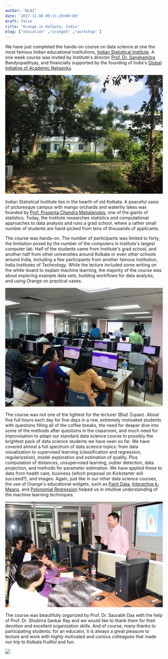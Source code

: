 ```yaml
---
author: "BLAZ"
date: '2017-11-08 09:11:29+00:00'
draft: false
title: "Orange in Kolkata, India"
blog: ["education" ,"orange3" ,"workshop" ]
---
```


We have just completed the hands-on course on data science at one the most famous Indian educational institutions, [Indian Statistical Institute](http://www.isical.ac.in). A one week course was invited by Institute's director [Prof. Dr. Sanghamitra ](http://www.isical.ac.in/~sanghami/)Bandyopadhyay, and financially supported by the founding of India's [Global Initiative of Academic Networks](http://www.gian.iitkgp.ac.in).

![](isi-house-mahalanobis.jpg)

Indian Statistical Institute lies in the hearth of old Kolkata. A peaceful oasis of picturesque campus with mango orchards and waterlily lakes was founded by [Prof. Prasanta Chandra Mahalanobis](https://en.wikipedia.org/wiki/Prasanta_Chandra_Mahalanobis), one of the giants of statistics. Today, the Institute researches statistics and computational approaches to data analysis and runs a grad school, where a rather small number of students are hand-picked from tens of thousands of applicants.

The course was hands-on. The number of participants was limited to forty, the limitation posed by the number of the computers in Institute's largest computer lab. Half of the students came from Institute's grad school, and another half from other universities around Kolkata or even other schools around India, including a few participants from another famous institution, India Institutes of Technology. While the lecture included some writing on the white-board to explain machine learning, the majority of the course was about exploring example data sets, building workflows for data analysis, and using Orange on practical cases.

![](isi-lecture-room.jpg)

The course was not one of the lightest for the lecturer (Blaž Zupan). About five full hours each day for five days in a row, extremely motivated students with questions filling all of the coffee breaks, the need for deeper dive into some of the methods after questions in the classroom, and much need for improvisation to adapt our standard data science course to possibly the brightest pack of data science students we have seen so far. We have covered almost a full spectrum of data science topics: from data visualization to supervised learning (classification and regression, regularization), model exploration and estimation of quality. Plus computation of distances, unsupervised learning, outlier detection, data projection, and methods for parameter estimation. We have applied these to data from health care, business (which proposal on Kickstarter will succeed?), and images. Again, just like in our other data science courses, the use of Orange's educational widgets, such as [Paint Data](/widget-catalog/data/paintdata/), [Interactive k-Means](/widget-catalog/educational/interactive-kmeans/), and [Polynomial Regression](/widget-catalog/educational/polynomial-regression/) helped us in intuitive understanding of the machine learning techniques.

![](isi-lecture.jpg)

The course was beautifully organized by Prof. Dr. Saurabh Das with the help of Prof. Dr. Shubhra Sankar Ray and we would like to thank them for their devotion and excellent organization skills. And of course, many thanks to participating students: for an educator, it is always a great pleasure to lecture and work with highly motivated and curious colleagues that made our trip to Kolkata fruitful and fun.

![](isi-participants.jpg)
